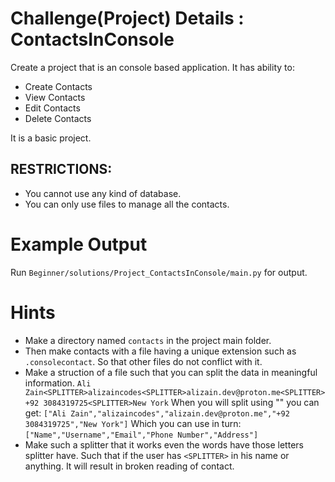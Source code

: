 # Challenge(Project) Details : ContactsInConsole

Create a project that is an console based application.
It has ability to:
- Create Contacts
- View Contacts
- Edit Contacts
- Delete Contacts

It is a basic project. 

## RESTRICTIONS:
- You cannot use any kind of database.
- You can only use files to manage all the contacts.

# Example Output 
Run `Beginner/solutions/Project_ContactsInConsole/main.py` for output.
# Hints
- Make a directory named `contacts` in the project main folder.
- Then make contacts with a file having a unique extension such as `.consolecontact`. So that other files do not conflict with it.
- Make a struction of a file such that you can split the data in meaningful information.
  `Ali Zain<SPLITTER>alizaincodes<SPLITTER>alizain.dev@proton.me<SPLITTER>+92 3084319725<SPLITTER>New York`
  When you will split using "<SPLITTER>" you can get:
  `["Ali Zain","alizaincodes","alizain.dev@proton.me","+92 3084319725","New York"]`
  Which you can use in turn:
  `["Name","Username","Email","Phone Number","Address"]`
- Make such a splitter that it works even the words have those letters splitter have.
  Such that if the user has `<SPLITTER>` in his name or anything. It will result in broken reading of contact.